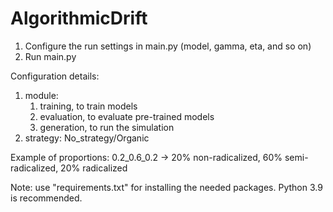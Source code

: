 # AlgorithmicDrift
1) Configure the run settings in main.py (model, gamma, eta, and so on)
2) Run main.py

Configuration details:
1) module:
   1) training, to train models
   2) evaluation, to evaluate pre-trained models
   3) generation, to run the simulation
2) strategy: No_strategy/Organic

Example of proportions: 0.2_0.6_0.2 -> 20% non-radicalized, 60% semi-radicalized, 20% radicalized

Note: use "requirements.txt" for installing the needed packages. Python 3.9 is recommended. 

